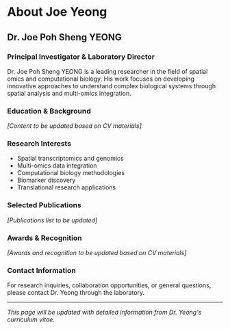 # About Joe Yeong

## Dr. Joe Poh Sheng YEONG

### Principal Investigator & Laboratory Director

Dr. Joe Poh Sheng YEONG is a leading researcher in the field of spatial omics and computational biology. His work focuses on developing innovative approaches to understand complex biological systems through spatial analysis and multi-omics integration.

### Education & Background

*[Content to be updated based on CV materials]*

### Research Interests

- Spatial transcriptomics and genomics
- Multi-omics data integration
- Computational biology methodologies
- Biomarker discovery
- Translational research applications

### Selected Publications

*[Publications list to be updated]*

### Awards & Recognition

*[Awards and recognition to be updated based on CV materials]*

### Contact Information

For research inquiries, collaboration opportunities, or general questions, please contact Dr. Yeong through the laboratory.

---

*This page will be updated with detailed information from Dr. Yeong's curriculum vitae.*
